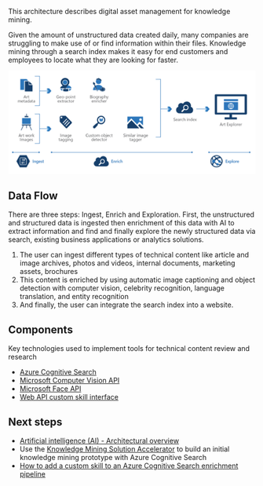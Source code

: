 
<!-- cSpell:ignore pracjain -->



This architecture describes digital asset management for knowledge mining.

Given the amount of unstructured data created daily, many companies are struggling to make use of or find information within their files. Knowledge mining through a search index makes it easy for end customers and employees to locate what they are looking for faster.

![Architecture Diagram](../media/digital-asset-management.png)

## Data Flow

There are three steps: Ingest, Enrich and Exploration. First, the unstructured and structured data is ingested then enrichment of this data with AI to extract information and find and finally explore the newly structured data via search, existing business applications or analytics solutions.

1. The user can ingest different types of technical content like article and image archives, photos and videos, internal documents, marketing assets, brochures
2. This content is enriched by using automatic image captioning and object detection with computer vision, celebrity recognition, language translation, and entity recognition
3. And finally, the user can integrate the search index into a website.

## Components

Key technologies used to implement tools for technical content review and research

* [Azure Cognitive Search](/azure/search/)
* [Microsoft Computer Vision API](https://azure.microsoft.com/services/cognitive-services/computer-vision/)
* [Microsoft Face API](https://azure.microsoft.com/services/cognitive-services/face/)
* [Web API custom skill interface](/azure/search/cognitive-search-custom-skill-interface)

## Next steps

* [Artificial intelligence (AI) - Architectural overview](../../data-guide/big-data/ai-overview.md)
* Use the [Knowledge Mining Solution Accelerator](/samples/azure-samples/azure-search-knowledge-mining/azure-search-knowledge-mining/) to build an initial knowledge mining prototype with Azure Cognitive Search
* [How to add a custom skill to an Azure Cognitive Search enrichment pipeline](/azure/search/cognitive-search-custom-skill-interface)